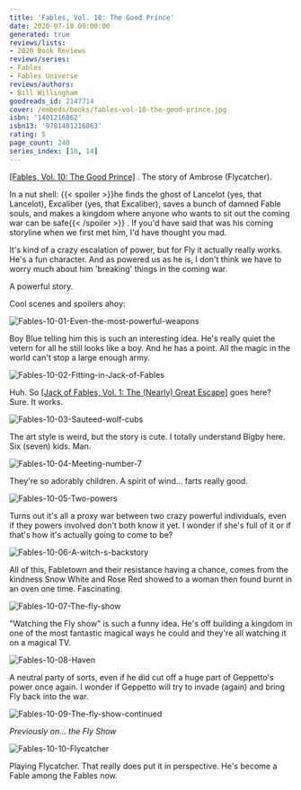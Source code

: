 ```yaml
---
title: 'Fables, Vol. 10: The Good Prince'
date: 2020-07-18 00:00:00
generated: true
reviews/lists:
- 2020 Book Reviews
reviews/series:
- Fables
- Fables Universe
reviews/authors:
- Bill Willingham
goodreads_id: 2147714
cover: /embeds/books/fables-vol-10-the-good-prince.jpg
isbn: '1401216862'
isbn13: '9781401216863'
rating: 5
page_count: 240
series_index: [10, 14]
---
```

[[Fables, Vol. 10: The Good Prince]]() . The story of Ambrose (Flycatcher).  

In a nut shell:  {{< spoiler >}}he finds the ghost of Lancelot (yes, that Lancelot), Excaliber (yes, that Excaliber), saves a bunch of damned Fable souls, and makes a kingdom where anyone who wants to sit out the coming war can be safe{{< /spoiler >}}  . If you'd have said that was his coming storyline when we first met him, I'd have thought you mad.  

<!--more-->

It's kind of a crazy escalation of power, but for Fly it actually really works. He's a fun character. And as powered us as he is, I don't think we have to worry much about him 'breaking' things in the coming war.  

A powerful story.  

Cool scenes and spoilers ahoy:  

![Fables-10-01-Even-the-most-powerful-weapons](/embeds/books/attachments/fables-10-01-even-the-most-powerful-weapons.jpg)  

Boy Blue telling him this is such an interesting idea. He's really quiet the vetern for all he still looks like a boy. And he has a point. All the magic in the world can't stop a large enough army.  

![Fables-10-02-Fitting-in-Jack-of-Fables](/embeds/books/attachments/fables-10-02-fitting-in-jack-of-fables.jpg)  

Huh. So [[Jack of Fables, Vol. 1: The (Nearly) Great Escape]]() goes here? Sure. It works.  

![Fables-10-03-Sauteed-wolf-cubs](/embeds/books/attachments/fables-10-03-sauteed-wolf-cubs.jpg)  

The art style is weird, but the story is cute. I totally understand Bigby here. Six (seven) kids. Man.  

![Fables-10-04-Meeting-number-7](/embeds/books/attachments/fables-10-04-meeting-number-7.jpg)  

They're so adorably children. A spirit of wind... farts really good.  

![Fables-10-05-Two-powers](/embeds/books/attachments/fables-10-05-two-powers.jpg)  

Turns out it's all a proxy war between two crazy powerful individuals, even if they powers involved don't both know it yet. I wonder if she's full of it or if that's how it's actually going to come to be?  

![Fables-10-06-A-witch-s-backstory](/embeds/books/attachments/fables-10-06-a-witch-s-backstory.jpg)  

All of this, Fabletown and their resistance having a chance, comes from the kindness Snow White and Rose Red showed to a woman then found burnt in an oven one time. Fascinating.  

![Fables-10-07-The-fly-show](/embeds/books/attachments/fables-10-07-the-fly-show.jpg)  

"Watching the Fly show" is such a funny idea. He's off building a kingdom in one of the most fantastic magical ways he could and they're all watching it on a magical TV.  

![Fables-10-08-Haven](/embeds/books/attachments/fables-10-08-haven.jpg)  

A neutral party of sorts, even if he did cut off a huge part of Geppetto's power once again. I wonder if Geppetto will try to invade (again) and bring Fly back into the war.  

![Fables-10-09-The-fly-show-continued](/embeds/books/attachments/fables-10-09-the-fly-show-continued.jpg)  

_Previously on... the Fly Show_  

![Fables-10-10-Flycatcher](/embeds/books/attachments/fables-10-10-flycatcher.jpg)  

Playing Flycatcher. That really does put it in perspective. He's become a Fable among the Fables now.